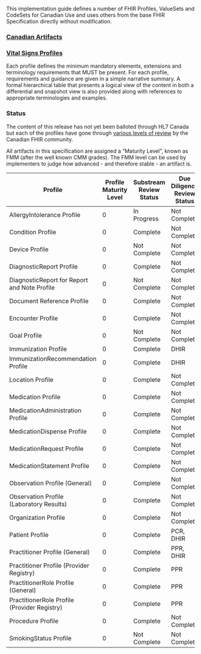 This implementation guide defines a number of FHIR Profiles, ValueSets and CodeSets for Canadian Use and uses others from the base FHIR Specification directly without modification.

### <a href="artifacts.html">Canadian Artifacts</a>
### <a href="vitalsigns-profiles.html">Vital Signs Profiles</a>

Each profile defines the minimum mandatory elements, extensions and terminology requirements that MUST be present. For each profile, requirements and guidance are given in a simple narrative summary. A formal hierarchical table that presents a logical view of the content in both a differential and snapshot view is also provided along with references to appropriate terminologies and examples.

### Status

The content of this release has not yet been balloted through HL7 Canada but each of the profiles have gone through [various levels of review](developmentprocess.html#review-process) by the Canadian FHIR community.

All artifacts in this specification are assigned a “Maturity Level”, known as FMM (after the well known CMM grades). The FMM level can be used by implementers to judge how advanced - and therefore stable - an artifact is.

| Profile <br> | Profile Maturity <br> Level <br> | Substream <br>Review Status <br> | Due Diligence<br> Review Status <br> |
|---|---|---|---|
| AllergyIntolerance Profile | 0 | In Progress                 | Not Complete |
| Condition Profile | 0 | Complete | Not Complete |
| Device Profile | 0 | Not Complete | Not Complete |
| DiagnosticReport Profile | 0 | Complete | Not Complete |
| DiagnosticReport for Report and Note Profile | 0 | Not Complete | Not Complete |
| Document Reference Profile | 0 | Complete | Not Complete |
| Encounter Profile | 0 | Complete | Not Complete |
| Goal Profile | 0 | Not Complete | Not Complete |
| Immunization Profile | 0 | Complete | DHIR |
| ImmunizationRecommendation Profile | 0 | Complete | DHIR |
| Location Profile | 0 | Complete | Not Complete |
| Medication Profile | 0 | Complete | Not Complete |
| MedicationAdministration Profile | 0 | Complete | Not Complete |
| MedicationDispense Profile | 0 | Complete | Not Complete |
| MedicationRequest Profile | 0 | Complete | Not Complete |
| MedicationStatement Profile | 0 | Complete | Not Complete |
| Observation Profile (General) | 0 | Complete | Not Complete |
| Observation Profile (Laboratory Results) | 0 | Complete | Not Complete |
| Organization Profile | 0 | Complete | Not Complete |
| Patient Profile | 0 | Complete | PCR, DHIR |
| Practitioner Profile (General) | 0 | Complete | PPR, DHIR |
| Practitioner Profile (Provider Registry) | 0 | Complete | PPR |
| PractitionerRole Profile (General) | 0 | Complete | PPR |
| PractitionerRole Profile (Provider Registry) | 0 | Complete | PPR |
| Procedure Profile | 0 | Complete | Not Complete |
| SmokingStatus Profile | 0 | Not Complete | Not Complete |

<!-- Todo: examples, capabilitystatement, TestScenario? -->
